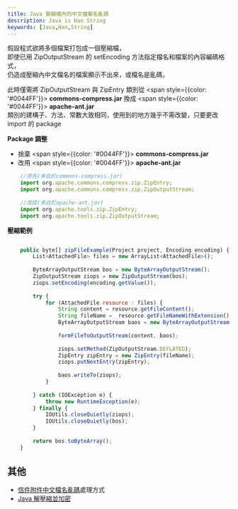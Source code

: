 ```yaml
---
title: Java 壓縮檔內的中文檔案名亂碼
description: Java is Han String
keywords: [Java,Han,String]
---
```


  假設程式欲將多個檔案打包成一個壓縮檔，  
  即使已用 ZipOutputStream 的 setEncoding 方法指定檔名和檔案的內容編碼格式，  
  仍造成壓縮內中文檔名的檔案顯示不出來，或檔名是亂碼，

  此時僅需將 ZipOutputStream 與 ZipEntry 類別從 <span style={{color: '#0044FF'}}> **commons-compress.jar** </span> 換成 <span style={{color: '#0044FF'}}> **apache-ant.jar** </span>  
  類別的建構子、方法、常數大致相同，使用到的地方幾乎不需改變，只要更改 import 的 package  

__Package 調整__
* 捨棄 <span style={{color: '#0044FF'}}> **commons-compress.jar** </span> 
* 改用 <span style={{color: '#0044FF'}}> **apache-ant.jar** </span> 

```javascript
    //原先(來自於commons-compress.jar)
    import org.apache.commons.compress.zip.ZipEntry;
    import org.apache.commons.compress.zip.ZipOutputStream;
    
    //改成(來自於apache-ant.jar)
    import org.apache.tools.zip.ZipEntry;
    import org.apache.tools.zip.ZipOutputStream;
```


__壓縮範例__

```javascript

    public byte[] zipFileExample(Project project, Encoding encoding) {
        List<AttachedFile> files = new ArrayList<AttachedFile>();
 
        ByteArrayOutputStream bos = new ByteArrayOutputStream();
        ZipOutputStream ziops = new ZipOutputStream(bos);
        ziops.setEncoding(encoding.getValue());
 
        try {
            for (AttachedFile resource : files) {
                String content = resource.getFileContent();
                String fileName =  resource.getFileNameWithExtension();
                ByteArrayOutputStream baos = new ByteArrayOutputStream();
                 
                formFileToOutputStream(content, baos);
 
                ziops.setMethod(ZipOutputStream.DEFLATED);
                ZipEntry zipEntry = new ZipEntry(fileName);
                ziops.putNextEntry(zipEntry);
 
                baos.writeTo(ziops);
            }
 
        } catch (IOException e) {
            throw new RuntimeException(e);
        } finally {
            IOUtils.closeQuietly(ziops);
            IOUtils.closeQuietly(bos);
        }
 
        return bos.toByteArray();
    }
```    

## 其他
* [信件附件中文檔名亂碼](../Mail/Mail_MimeUtility_Attatch_Garbled)處理方式
* [Java 解壓縮並加密](./Java_Zip_with_Pwd)